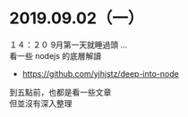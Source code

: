 # 2019.09.02（一）

１４：２０ 9月第一天就睡過頭 ...  
看一些 nodejs 的底層解讀
- https://github.com/yjhjstz/deep-into-node

到五點前，也都是看一些文章  
但並沒有深入整理  